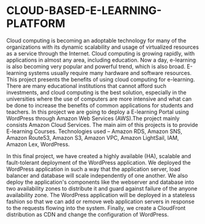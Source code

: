 # CLOUD-BASED-E-LEARNING-PLATFORM
Cloud computing is becoming an adoptable technology for many of the organizations with its dynamic scalability and usage of virtualized resources as a service through the Internet. Cloud computing is growing rapidly, with applications in almost any area, including education. Now a day, e-learning is also becoming very popular and powerful trend, which is also broad. E-learning systems usually require many hardware and software resources. This project presents the benefits of using cloud computing for e-learning. There are many educational institutions that cannot afford such investments, and cloud computing is the best solution, especially in the universities where the use of computers are more intensive and what can be done to increase the benefits of common applications for students and teachers. In this project we are going to deploy a E-learning Portal using WordPress through Amazon Web Services (AWS).The project mainly consists Amazon Cloud Services. The main aim of this projects is to provide E-learning Courses. Technologies used – Amazon RDS, Amazon SNS, Amazon Route53, Amazon S3, Amazon VPC, Amazon LightSail, IAM, Amazon Lex, WordPress.

In this final project, we have created a highly available (HA), scalable and fault-tolerant deployment of the WordPress application. We deployed the WordPress application in such a way that the application server, load balancer and database will scale independently of one another. We also deploy the application's components like the webserver and database into two availability zones to distribute it and guard against failure of the anyone availability zone. The WordPress application will be deployed in a stateless fashion so that we can add or remove web application servers in response to the requests flowing into the system. Finally, we create a CloudFront distribution as CDN and change the configuration of WordPress.
